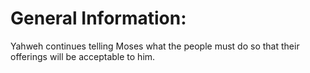 # General Information:

Yahweh continues telling Moses what the people must do so that their offerings will be acceptable to him.